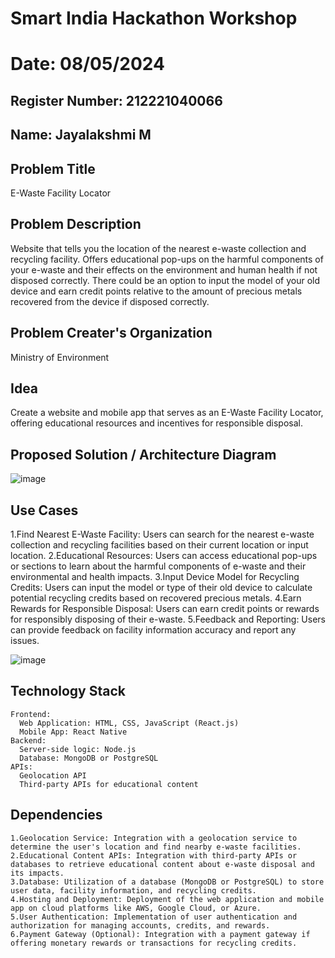 # Smart India Hackathon Workshop
# Date: 08/05/2024
## Register Number: 212221040066
## Name: Jayalakshmi M
## Problem Title
E-Waste Facility Locator
## Problem Description
Website that tells you the location of the nearest e-waste collection and recycling facility. Offers educational pop-ups on the harmful components of your e-waste and their effects on the environment and human health if not disposed correctly. There could be an option to input the model of your old device and earn credit points relative to the amount of precious metals recovered from the device if disposed correctly.
## Problem Creater's Organization
Ministry of Environment
## Idea
Create a website and mobile app that serves as an E-Waste Facility Locator, offering educational resources and incentives for responsible disposal.
## Proposed Solution / Architecture Diagram
![image](https://github.com/Jayalakshm1/SIHPS/assets/130430542/551a540a-c275-43f0-beda-4b877d9e4316)
## Use Cases
1.Find Nearest E-Waste Facility: Users can search for the nearest e-waste collection and recycling facilities based on their current location or input location.
2.Educational Resources: Users can access educational pop-ups or sections to learn about the harmful components of e-waste and their environmental and health impacts.
3.Input Device Model for Recycling Credits: Users can input the model or type of their old device to calculate potential recycling credits based on recovered precious metals.
4.Earn Rewards for Responsible Disposal: Users can earn credit points or rewards for responsibly disposing of their e-waste.
5.Feedback and Reporting: Users can provide feedback on facility information accuracy and report any issues.

![image](https://github.com/Jayalakshm1/SIHPS/assets/130430542/7defc7a6-acb3-4355-96d0-aa9a2b03e5e1)
## Technology Stack
```
Frontend:
  Web Application: HTML, CSS, JavaScript (React.js)
  Mobile App: React Native
Backend:
  Server-side logic: Node.js
  Database: MongoDB or PostgreSQL
APIs:
  Geolocation API
  Third-party APIs for educational content
```
## Dependencies
```
1.Geolocation Service: Integration with a geolocation service to determine the user's location and find nearby e-waste facilities.
2.Educational Content APIs: Integration with third-party APIs or databases to retrieve educational content about e-waste disposal and its impacts.
3.Database: Utilization of a database (MongoDB or PostgreSQL) to store user data, facility information, and recycling credits.
4.Hosting and Deployment: Deployment of the web application and mobile app on cloud platforms like AWS, Google Cloud, or Azure.
5.User Authentication: Implementation of user authentication and authorization for managing accounts, credits, and rewards.
6.Payment Gateway (Optional): Integration with a payment gateway if offering monetary rewards or transactions for recycling credits.
```
